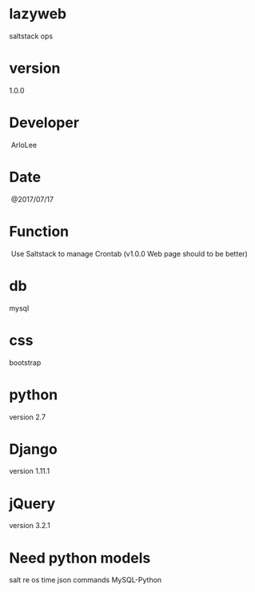 # lazyweb
saltstack ops 

# version 
  1.0.0
# Developer
  ArloLee
# Date
  @2017/07/17
# Function
  Use Saltstack to manage Crontab (v1.0.0 Web page should to be better)
  
# db 
  mysql
# css
  bootstrap
# python 
  version 2.7
# Django 
  version 1.11.1
# jQuery
  version 3.2.1

# Need python models
  salt
  re
  os
  time
  json
  commands
  MySQL-Python
  
